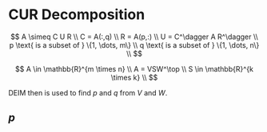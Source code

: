 # CUR Decomposition

$$
A \simeq C U R \\
C = A(:,q) \\
R = A(p,:) \\
U = C^\dagger A R^\dagger \\
p \text{ is a subset of } \{1, \dots, m\} \\
q \text{ is a subset of } \{1, \dots, n\} \\
$$

$$
A  \in \mathbb{R}^{m \times n} \\
A = VSW^\top \\
S \in \mathbb{R}^{k \times k} \\
$$

DEIM then is used to find $p$ and $q$ from $V$ and $W$.

## $p$
